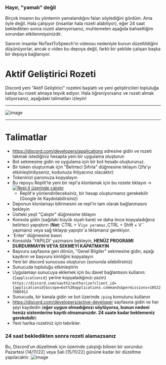 ### Hayır, "yamalı" değil
Birçok insanın bu yöntemin yamalandığını falan söylediğini gördüm. Ama öyle değil. Hala çalışıyor (insanlar hala rozeti alabiliyor), eğer 24 saat bekledikten sonra rozeti alamıyorsanız, muhtemelen aşağıda bahsettiğim sorundan etkilenmişsinizdir.  

Sanırım insanlar NoTextToSpeech'in videosu nedeniyle bunun düzeltildiğini düşünüyorlar, ancak o video bu depoya değil, farklı bir şekilde çalışan başka bir depoya bağlanıyor.

# Aktif Geliştirici Rozeti
Discord yeni "Aktif Geliştirici" rozetini başlattı ve yeni geliştiricileri topluluğa katılıp bu rozeti almaya teşvik ediyor.
Hala öğreniyorsanız ve rozeti almak istiyorsanız, aşağıdaki talimatları izleyin!





--------------------------------------

![image](https://i.imgur.com/z6jzw4C.png)

--------------------------------------



# Talimatlar

- https://discord.com/developers/applications adresine gidin ve rozeti takmak istediğiniz hesapta yeni bir uygulama oluşturun
- Bot sekmesine gidin ve uygulama için bir bot hesabı oluşturunuz.
- Bir token oluşturmak için "Belirteci Sıfırla" düğmesine tıklayın (2fa'yı etkinleştirdiyseniz, kodunuza ihtiyacınız olacaktır)
- Tokeninizi panonuza kopyalayın
- Bu repoyu Replit'te yeni bir repl'a klonlamak için bu rozete tıklayın -> [![Repl.it üzerinde çalıştır](https://replit.com/badge/github/hackermondev/discord-active-developer-badge)](https://replit.com/new/github/hackermondev/discord-active-developer-badge)
  - Replit'e yönlendirileceksiniz, bir hesap oluşturmanız gerekebilir (Google ile Kaydolabilirsiniz)
- Deponun klonlamayı bitirmesini ve repl'in tam olarak bağlanmasını bekleyin
- Üstteki yeşil "Çalıştır" düğmesine tıklayın
- Konsola gidin (sağdaki büyük siyah kare) ve daha önce kopyaladığınız belirteci yapıştırın (**Not**: CTRL + V`` işe yaramaz, ``CTRL + Shift + V`` yapmanız veya sağ tıklayıp yapıştır`a tıklamanız gerekiyor.
- 'Enter' düğmesine basın
- Konsolda 'YAPILDI' yazmasını bekleyin, **HENÜZ PROGRAMI DURDURMAYIN VEYA SEKMEYİ KAPATMAYIN**
- Başvuru sayfasına geri dönün, "Genel Bilgiler" sekmesine gidin, aşağı kaydırın ve başvuru kimliğini kopyalayın
- Yeni bir discord sunucusu oluşturun (sonunda silebilirsiniz)
- Sunucuda topluluğu etkinleştirin
- Uygulamayı sunucuya eklemek için bu davet bağlantısını kullanın: (``{applicationid}`` yerine kopyaladığınızı yazın) ``https://discord.com/oauth2/authorize?client_id={applicationid}&scope=bot%20applications.commands&permissions=105227086912``
- Sunucuda, bir kanala gidin ve bot üzerinde ``/ping`` komutunu kullanın
- <https://discord.com/developers/active-developer> sayfasına gidin ve her şeyi kaydedin (**eğer uygun olmadığınızı söylüyorsa, bunun nedeni henüz sistemlerine kayıtlı olmamanızdır. 24 saate kadar beklemeniz gerekebilir**)
- Yeni harika rozetiniz için tebrikler.


### 24 saat bekledikten sonra rozeti alamazsanız
Bu, Discord'un düzeltmek için üzerinde çalıştığı bilinen bir sorundur. Pazartesi [14/11/22] veya Salı [15/11/22] gününe kadar bir düzeltme yapılacaktır.
![image](https://i.imgur.com/978LAUB.png)

